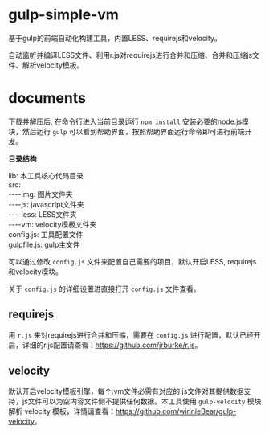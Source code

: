 gulp-simple-vm
==============

基于gulp的前端自动化构建工具，内置LESS、requirejs和velocity。

自动监听并编译LESS文件、利用r.js对requirejs进行合并和压缩、合并和压缩js文件、解析velocity模板。

documents
===========

下载并解压后, 在命令行进入当前目录运行 `npm install` 安装必要的node.js模块，然后运行 `gulp` 可以看到帮助界面，按照帮助界面运行命令即可进行前端开发。

<strong>目录结构</strong>

lib: 本工具核心代码目录<br>
src:<br>
  ----img: 图片文件夹<br>
  ----js: javascript文件夹<br>
  ----less: LESS文件夹<br>
  ----vm: velocity模板文件夹<br>
config.js: 工具配置文件<br>
gulpfile.js: gulp主文件

可以通过修改 `config.js` 文件来配置自己需要的项目，默认开启LESS, requirejs和velocity模块。

关于 `config.js` 的详细设置进直接打开 `config.js` 文件查看。

requirejs
---------

用 `r.js` 来对requirejs进行合并和压缩，需要在 `config.js` 进行配置，默认已经开启，详细的r.js配置请查看：<https://github.com/jrburke/r.js>。

velocity
---------

默认开启velocity模板引擎，每个.vm文件必需有对应的.js文件对其提供数据支持，js文件可以为空内容文件侧不提供任何数据。本工具使用 `gulp-velocity` 模块解析 velocity 模板，详情请查看：<https://github.com/winnieBear/gulp-velocity>。
